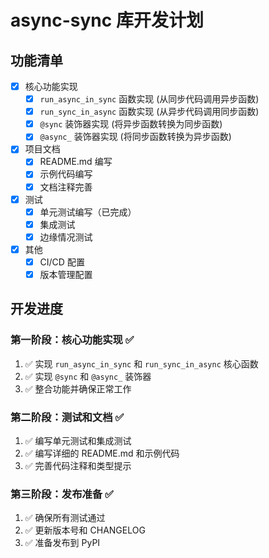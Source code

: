 # async-sync 库开发计划

## 功能清单

- [x] 核心功能实现
  - [x] `run_async_in_sync` 函数实现 (从同步代码调用异步函数)
  - [x] `run_sync_in_async` 函数实现 (从异步代码调用同步函数)
  - [x] `@sync` 装饰器实现 (将异步函数转换为同步函数)
  - [x] `@async_` 装饰器实现 (将同步函数转换为异步函数)

- [x] 项目文档
  - [x] README.md 编写
  - [x] 示例代码编写
  - [x] 文档注释完善

- [x] 测试
  - [x] 单元测试编写（已完成）
  - [x] 集成测试
  - [x] 边缘情况测试

- [x] 其他
  - [x] CI/CD 配置
  - [x] 版本管理配置

## 开发进度

### 第一阶段：核心功能实现 ✅
1. ✅ 实现 `run_async_in_sync` 和 `run_sync_in_async` 核心函数
2. ✅ 实现 `@sync` 和 `@async_` 装饰器
3. ✅ 整合功能并确保正常工作

### 第二阶段：测试和文档 ✅
1. ✅ 编写单元测试和集成测试
2. ✅ 编写详细的 README.md 和示例代码
3. ✅ 完善代码注释和类型提示

### 第三阶段：发布准备 ✅
1. ✅ 确保所有测试通过
2. ✅ 更新版本号和 CHANGELOG
3. ✅ 准备发布到 PyPI

